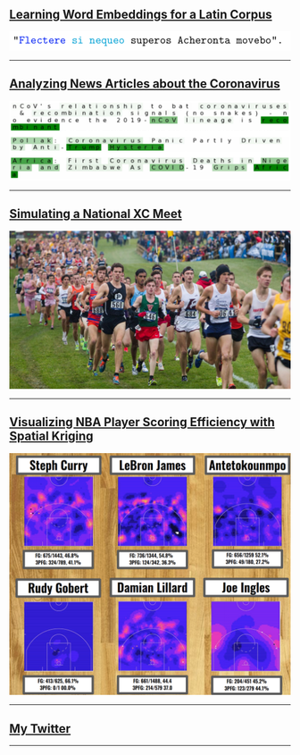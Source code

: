 
## [Learning Word Embeddings for a Latin Corpus](LatinEmbeddings.md)
<!-- #### April 2020 -->
[![explained-outputs](images/latinw2v.gif)](LatinEmbeddings.html)


---

## [Analyzing News Articles about the Coronavirus](Coronavirus-News.md)
<!-- #### April 2020 -->
[![explained-outputs](images/coronavirus-thumbnail.jpg)](Coronavirus-News.html)

---

## [Simulating a National XC Meet](xc-simulating.md)
<!-- #### December 2019 -->
[![xc](images/xc-thumbnail.jpg)](xc-simulating.html)

---

## [Visualizing NBA Player Scoring Efficiency with Spatial Kriging](NBA-heatmaps.md)
<!-- #### April 2019 -->
[![Heat Maps](images/player-heatmaps.png)](NBA-heatmaps.html)

---

## [My Twitter](https://twitter.com/n8stringham)
<!-- #### April 2019 -->

---
